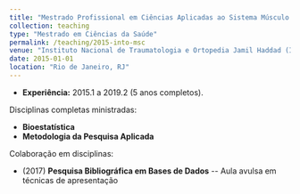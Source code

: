```yaml
---
title: "Mestrado Profissional em Ciências Aplicadas ao Sistema Músculo Esquelético"
collection: teaching
type: "Mestrado em Ciências da Saúde"
permalink: /teaching/2015-into-msc
venue: "Instituto Nacional de Traumatologia e Ortopedia Jamil Haddad (INTO)"
date: 2015-01-01
location: "Rio de Janeiro, RJ"
---
```


- **Experiência:** 2015.1 a 2019.2 (5 anos completos).

Disciplinas completas ministradas:

- **Bioestatística**
- **Metodologia da Pesquisa Aplicada**

Colaboração em disciplinas:

- (2017) **Pesquisa Bibliográfica em Bases de Dados** -- Aula avulsa em técnicas de apresentação
